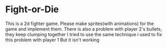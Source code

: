 # Fight-or-Die
This is a 2d fighter game. 
Please make sprites(with animations) for the game and implement them.
There is also a problem with player 2's bullets, they keep clumping together
I tried to use the same technique i used to fix this problem with player 1 
But it isn't working



